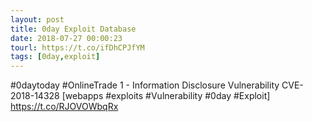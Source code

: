 ```yaml
---
layout: post
title: 0day Exploit Database
date: 2018-07-27 00:00:23
tourl: https://t.co/ifDhCPJfYM
tags: [0day,exploit]
---
```

#0daytoday #OnlineTrade 1 - Information Disclosure Vulnerability CVE-2018-14328 [webapps #exploits #Vulnerability #0day #Exploit] https://t.co/RJOVOWbqRx